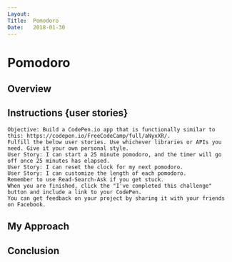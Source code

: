 ```yaml
---
Layout:
Title:  Pomodoro
Date:   2018-01-30
---
```


# Pomodoro

## Overview
## Instructions {user stories}

    Objective: Build a CodePen.io app that is functionally similar to this: https://codepen.io/FreeCodeCamp/full/aNyxXR/.
    Fulfill the below user stories. Use whichever libraries or APIs you need. Give it your own personal style.
    User Story: I can start a 25 minute pomodoro, and the timer will go off once 25 minutes has elapsed.
    User Story: I can reset the clock for my next pomodoro.
    User Story: I can customize the length of each pomodoro.
    Remember to use Read-Search-Ask if you get stuck.
    When you are finished, click the "I've completed this challenge" button and include a link to your CodePen. 
    You can get feedback on your project by sharing it with your friends on Facebook.

    
## My Approach
## Conclusion
